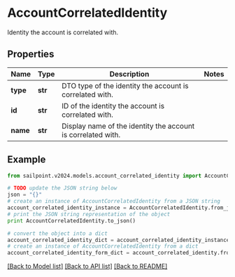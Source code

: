 # AccountCorrelatedIdentity

Identity the account is correlated with.

## Properties

Name | Type | Description | Notes
------------ | ------------- | ------------- | -------------
**type** | **str** | DTO type of the identity the account is correlated with. | 
**id** | **str** | ID of the identity the account is correlated with. | 
**name** | **str** | Display name of the identity the account is correlated with. | 

## Example

```python
from sailpoint.v2024.models.account_correlated_identity import AccountCorrelatedIdentity

# TODO update the JSON string below
json = "{}"
# create an instance of AccountCorrelatedIdentity from a JSON string
account_correlated_identity_instance = AccountCorrelatedIdentity.from_json(json)
# print the JSON string representation of the object
print AccountCorrelatedIdentity.to_json()

# convert the object into a dict
account_correlated_identity_dict = account_correlated_identity_instance.to_dict()
# create an instance of AccountCorrelatedIdentity from a dict
account_correlated_identity_form_dict = account_correlated_identity.from_dict(account_correlated_identity_dict)
```
[[Back to Model list]](../README.md#documentation-for-models) [[Back to API list]](../README.md#documentation-for-api-endpoints) [[Back to README]](../README.md)



